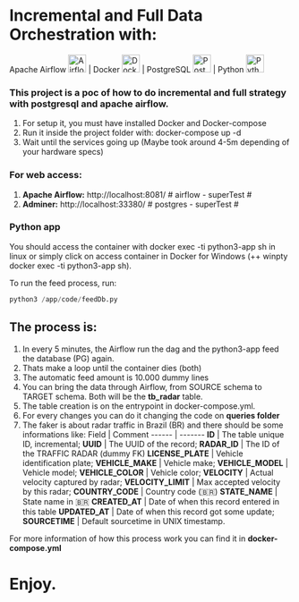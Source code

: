 # Incremental and Full Data Orchestration with:
Apache Airflow <img src="https://encrypted-tbn0.gstatic.com/images?q=tbn:ANd9GcT3EBBk3qLHKH6OVNKK7jtfe-cHnrgQFYqv0g&usqp=CAU" alt="Airflow" width="32" height="32"/> | Docker <img src="https://www.rorymon.com/blog/wp-content/uploads/2016/10/large_v-trans.png" alt="Docker" width="32" height="32"/> | PostgreSQL <img src="https://upload.wikimedia.org/wikipedia/commons/thumb/2/29/Postgresql_elephant.svg/1200px-Postgresql_elephant.svg.png" alt="PostgreSQL" width="32" height="32"/> | Python <img src="https://aumoraes.com/blog/wp-content/uploads/2021/09/python_original_logo.png" alt="Python" width="32" height="32"/>


### This project is a poc of how to do incremental and full strategy with postgresql and apache airflow.

1. For setup it, you must have installed Docker and Docker-compose
2. Run it inside the project folder with: docker-compose up -d
3. Wait until the services going up (Maybe took around 4-5m depending of your hardware specs)

### For web access:
1. <b>Apache Airflow:</b> http://localhost:8081/	# airflow - superTest #
2. <b>Adminer:</b> http://localhost:33380/			# postgres - superTest #

### Python app
You should access the container with docker exec -ti python3-app sh in linux or simply click on access container in Docker for Windows (++ winpty docker exec -ti python3-app sh).

To run the feed process, run: 
```python
python3 /app/code/feedDb.py
```

## The process is:
1. In every 5 minutes, the Airflow run the dag and the python3-app feed the database (PG) again.
2. Thats make a loop until the container dies (both)
3. The automatic feed amount is 10.000 dummy lines 
4. You can bring the data through Airflow, from SOURCE schema to TARGET schema. Both will be the <b>tb_radar</b> table.
5. The table creation is on the entrypoint in docker-compose.yml.
6. For every changes you can do it changing the code on <b>queries folder</b>
7. The faker is about radar traffic in Brazil (BR) and there should be some informations like:
	Field  | Comment
	------ | -------
	<b>ID</b> | The table unique ID, incremental;
	<b>UUID</b> | The UUID of the record;
	<b>RADAR_ID</b> | The ID of the TRAFFIC RADAR (dummy FK)
	<b>LICENSE_PLATE</b> | Vehicle identification plate;
	<b>VEHICLE_MAKE</b> | Vehicle make;
	<b>VEHICLE_MODEL</b> | Vehicle model;
	<b>VEHICLE_COLOR</b> | Vehicle color;
	<b>VELOCITY</b> | Actual velocity captured by radar;
	<b>VELOCITY_LIMIT</b> | Max accepted velocity by this radar;
	<b>COUNTRY_CODE</b> | Country code (🇧🇷)
	<b>STATE_NAME</b> | State name in 🇧🇷
	<b>CREATED_AT</b> | Date of when this record entered in this table
	<b>UPDATED_AT</b> | Date of when this record got some update;
	<b>SOURCETIME</b> | Default sourcetime in UNIX timestamp.

For more information of how this process work you can find it in <b>docker-compose.yml</b>

# Enjoy.